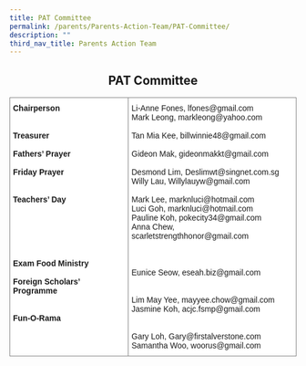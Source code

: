 ```yaml
---
title: PAT Committee
permalink: /parents/Parents-Action-Team/PAT-Committee/
description: ""
third_nav_title: Parents Action Team
---
```

## <center> PAT Committee </center>

<style type="text/css">
.tg  {border-collapse:collapse;border-spacing:0;}
.tg td{border-color:black;border-style:solid;border-width:1px;font-family:Arial, sans-serif;font-size:14px;
  overflow:hidden;padding:10px 5px;word-break:normal;}
.tg th{border-color:black;border-style:solid;border-width:1px;font-family:Arial, sans-serif;font-size:14px;
  font-weight:normal;overflow:hidden;padding:10px 5px;word-break:normal;}
.tg .tg-jxgv{background-color:#FFF;border-color:inherit;text-align:left;vertical-align:top}
</style>
<table class="tg">
<thead>
  <tr>
		<td class="tg-jxgv"><b>Chairperson</b><br><br><br><b>Treasurer</b><br><br><b>Fathers’ Prayer</b><br><br><b>Friday Prayer</b><br><br><br><b>Teachers’ Day</b><br><br><br><br><br><br><br><b>Exam Food Ministry</b><br><br><span style="background-color:initial"><b>Foreign Scholars’ Programme</b></span><br><br><br><b>Fun-O-Rama</b><br></td>
    <td class="tg-jxgv">Li-Anne Fones, lfones@gmail.com<br>Mark Leong, markleong@yahoo.com<br><br><span style="background-color:initial">Tan Mia Kee, billwinnie48@gmail.com</span><br><br>Gideon Mak, gideonmakkt@gmail.com<br><br>Desmond Lim, <span style="background-color:initial">Deslimwt@singnet.com.sg</span><br>Willy Lau, <span style="background-color:initial">Willylauyw@gmail.com</span><br><br>Mark Lee, marknluci@hotmail.com<br>Luci Goh, marknluci@hotmail.com<br>Pauline Koh, pokecity34@gmail.com<br>Anna Chew, scarletstrengthhonor@gmail.com<br><br><br><br>Eunice Seow, eseah.biz@gmail.com<br><br><br>Lim May Yee, mayyee.chow@gmail.com<br>Jasmine Koh, acjc.fsmp@gmail.com<br><br><br>Gary Loh, Gary@firstalverstone.com<br>Samantha Woo, woorus@gmail.com<br></td>
  </tr>
</thead>
</table>